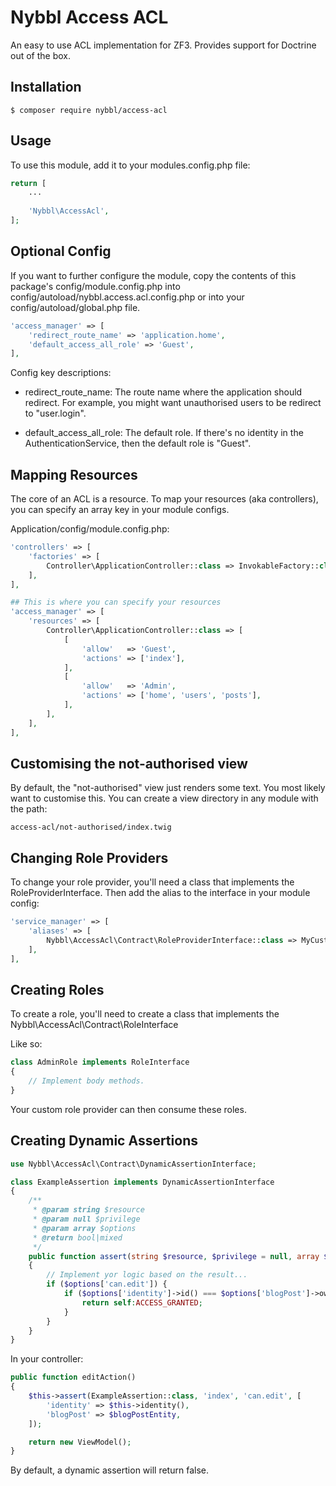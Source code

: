 # Nybbl Access ACL
An easy to use ACL implementation for ZF3. Provides support for Doctrine out of the box.

## Installation
```
$ composer require nybbl/access-acl
```

## Usage
To use this module, add it to your modules.config.php file:
```php
return [
    ...
    
    'Nybbl\AccessAcl',
];
```

## Optional Config
If you want to further configure the module, copy the contents of this package's config/module.config.php
into config/autoload/nybbl.access.acl.config.php or into your config/autoload/global.php file.

```php
'access_manager' => [
    'redirect_route_name' => 'application.home',
    'default_access_all_role' => 'Guest',
],
```

Config key descriptions:
- redirect_route_name: The route name where the application should redirect.
For example, you might want unauthorised users to be redirect to "user.login". 

- default_access_all_role: The default role. If there's no identity in the AuthenticationService,
then the default role is "Guest".

## Mapping Resources
The core of an ACL is a resource. To map your resources (aka controllers), you can specify
an array key in your module configs.

Application/config/module.config.php:
```php
'controllers' => [
    'factories' => [
        Controller\ApplicationController::class => InvokableFactory::class,
    ],
],

## This is where you can specify your resources
'access_manager' => [
    'resources' => [
        Controller\ApplicationController::class => [
            [
                'allow'   => 'Guest',
                'actions' => ['index'],
            ],
            [
                'allow'   => 'Admin',
                'actions' => ['home', 'users', 'posts'],
            ],
        ],
    ],
],
```

## Customising the not-authorised view
By default, the "not-authorised" view just renders some text. You most likely want to customise this.
You can create a view directory in any module with the path:
```
access-acl/not-authorised/index.twig
```

## Changing Role Providers
To change your role provider, you'll need a class that implements the RoleProviderInterface.
Then add the alias to the interface in your module config:

```php
'service_manager' => [
    'aliases' => [
        Nybbl\AccessAcl\Contract\RoleProviderInterface::class => MyCustomRoleProvider::class,
    ],
],
```

## Creating Roles
To create a role, you'll need to create a class that implements the Nybbl\AccessAcl\Contract\RoleInterface

Like so:
```php
class AdminRole implements RoleInterface
{
    // Implement body methods.
}
```
Your custom role provider can then consume these roles.

## Creating Dynamic Assertions
```php
use Nybbl\AccessAcl\Contract\DynamicAssertionInterface;

class ExampleAssertion implements DynamicAssertionInterface
{
    /**
     * @param string $resource
     * @param null $privilege
     * @param array $options
     * @return bool|mixed
     */
    public function assert(string $resource, $privilege = null, array $options = [])
    {
        // Implement yor logic based on the result...
        if ($options['can.edit']) {
            if ($options['identity']->id() === $options['blogPost']->ownerId()) {
                return self:ACCESS_GRANTED;
            }
        }
    }
}
```

In your controller:
```php
public function editAction()
{
    $this->assert(ExampleAssertion::class, 'index', 'can.edit', [
        'identity' => $this->identity(),
        'blogPost' => $blogPostEntity,
    ]);

    return new ViewModel();
}
```
By default, a dynamic assertion will return false.